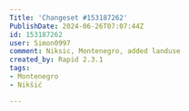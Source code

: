 ```yaml
---
Title: 'Changeset #153187262'
PublishDate: 2024-06-26T07:07:44Z
id: 153187262
user: Simon0997
comment: Niksic, Montenegro, added landuse
created_by: Rapid 2.3.1
tags:
- Montenegro
- Nikšić

---
```

